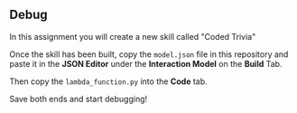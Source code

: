## Debug

In this assignment you will create a new skill called "Coded Trivia" 

Once the skill has been built, copy the `model.json` file in this repository and paste it in the __JSON Editor__ under the __Interaction Model__ on the __Build__ Tab. 

Then copy the `lambda_function.py` into the __Code__ tab. 

Save both ends and start debugging!
